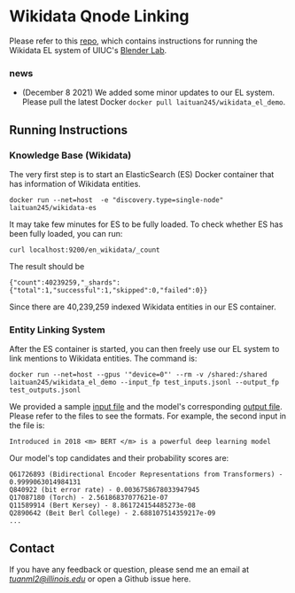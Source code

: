 # Wikidata Qnode Linking

Please refer to this [repo](https://github.com/laituan245/EL-Dockers), which contains instructions for running the Wikidata EL system of UIUC's [Blender Lab](https://blender.cs.illinois.edu/).

### news
- (December 8 2021) We added some minor updates to our EL system. Please pull the latest Docker `docker pull laituan245/wikidata_el_demo`.

## Running Instructions

### Knowledge Base (Wikidata)
The very first step is to start an ElasticSearch (ES) Docker container that has information of Wikidata entities.
```
docker run --net=host  -e "discovery.type=single-node" laituan245/wikidata-es
```
It may take few minutes for ES to be fully loaded. To check whether ES has been fully loaded, you can run:
```
curl localhost:9200/en_wikidata/_count
```
The result should be
```
{"count":40239259,"_shards":{"total":1,"successful":1,"skipped":0,"failed":0}}
```
Since there are 40,239,259 indexed Wikidata entities in our ES container.

### Entity Linking System
After the ES container is started, you can then freely use our EL system to link mentions to Wikidata entities. The command is:
```
docker run --net=host --gpus '"device=0"' --rm -v /shared:/shared laituan245/wikidata_el_demo --input_fp test_inputs.jsonl --output_fp test_outputs.jsonl
```

We provided a sample [input file](https://github.com/laituan245/EL-Dockers/blob/main/samples/test_inputs.jsonl) and the model's corresponding [output file](https://github.com/laituan245/EL-Dockers/blob/main/samples/test_outputs.jsonl). Please refer to the files to see the formats. For example, the second input in the file is:
```
Introduced in 2018 <m> BERT </m> is a powerful deep learning model
```
Our model's top candidates and their probability scores are:
```
Q61726893 (Bidirectional Encoder Representations from Transformers) - 0.9999063014984131
Q840922 (bit error rate) - 0.0036758678033947945
Q17087180 (Torch) - 2.56186837077621e-07
Q11589914 (Bert Kersey) - 8.861724154485273e-08
Q2890642 (Beit Berl College) - 2.688107514359217e-09
...
```

## Contact

If you have any feedback or question, please send me an email at *tuanml2@illinois.edu* or open a Github issue here.
